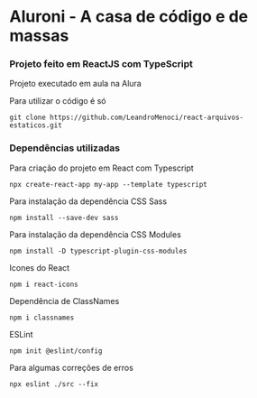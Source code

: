 # Aluroni - A casa de código e de massas

### Projeto feito em ReactJS com TypeScript
Projeto executado em aula na Alura

Para utilizar o código é só 
```
git clone https://github.com/LeandroMenoci/react-arquivos-estaticos.git
```

### Dependências utilizadas

Para criação do projeto em React com Typescript
```
npx create-react-app my-app --template typescript
```

Para instalação da dependência CSS Sass
```
npm install --save-dev sass
```

Para instalação da dependência CSS Modules
```
npm install -D typescript-plugin-css-modules
```

Icones do React
```
npm i react-icons
```

Dependência de ClassNames
```
npm i classnames
```

ESLint
```
npm init @eslint/config
```

Para algumas correções de erros
```
npx eslint ./src --fix
```

